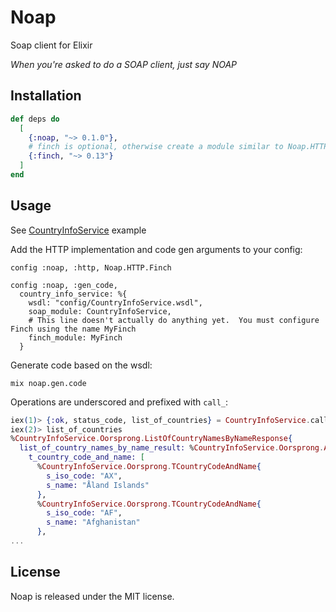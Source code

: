 # Noap

Soap client for Elixir

*When you're asked to do a SOAP client, just say NOAP*

## Installation



```elixir
def deps do
  [
    {:noap, "~> 0.1.0"},
    # finch is optional, otherwise create a module similar to Noap.HTTP.Finch
    {:finch, "~> 0.13"}
  ]
end
```

## Usage

See [CountryInfoService](example_apps/country_info_service) example

Add the HTTP implementation and code gen arguments to your config:
```
config :noap, :http, Noap.HTTP.Finch

config :noap, :gen_code,
  country_info_service: %{
    wsdl: "config/CountryInfoService.wsdl",
    soap_module: CountryInfoService,
    # This line doesn't actually do anything yet.  You must configure Finch using the name MyFinch
    finch_module: MyFinch
  }
```

Generate code based on the wsdl:
```
mix noap.gen.code
```

Operations are underscored and prefixed with `call_`:
```elixir
iex(1)> {:ok, status_code, list_of_countries} = CountryInfoService.call_list_of_country_names_by_name()
iex(2)> list_of_countries
%CountryInfoService.Oorsprong.ListOfCountryNamesByNameResponse{
  list_of_country_names_by_name_result: %CountryInfoService.Oorsprong.ArrayOftCountryCodeAndName{
    t_country_code_and_name: [
      %CountryInfoService.Oorsprong.TCountryCodeAndName{
        s_iso_code: "AX",
        s_name: "Åland Islands"
      },
      %CountryInfoService.Oorsprong.TCountryCodeAndName{
        s_iso_code: "AF",
        s_name: "Afghanistan"
      },
...
```

## License

Noap is released under the MIT license.
